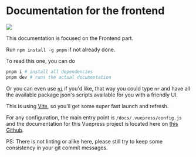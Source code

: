 # Documentation for the frontend

![](https://images.unsplash.com/photo-1456513080510-7bf3a84b82f8?ixlib=rb-1.2.1&ixid=MnwxMjA3fDB8MHxwaG90by1wYWdlfHx8fGVufDB8fHx8&auto=format&fit=crop&h=400&q=80)

This documentation is focused on the Frontend part.

Run `npm install -g pnpm` if not already done.

To read this one, you can do
```bash
pnpm i # install all dependencies
pnpm dev # runs the actual documentation
```

Or you can even use [`ni`](https://github.com/antfu/ni) if you'd like, that way you could type `nr` and have all the available package json's scripts available for you with a friendly UI.

This is using [Vite](https://vitejs.dev/), so you'll get some super fast launch and refresh.

For any configuration, the main entry point is `/docs/.vuepress/config.js` and the documentation for this Vuepress project is located here on [this Github](https://v2.vuepress.vuejs.org/).

PS: There is not linting or alike here, please still try to keep some consistency in your git commit messages.
